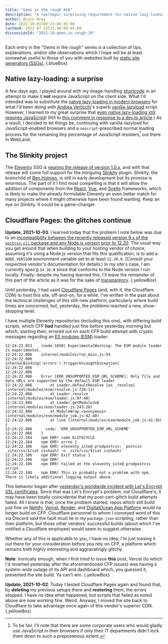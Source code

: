 ```yaml
---
title: "Gems in the rough #10"
description: "A (perhaps) surprising requirement for native lazy-loading, the Slinkity project, problems with Cloudflare Pages."
author: Bryce Wray
date: 2021-10-01T09:23:00-05:00
lastmod: 2022-07-22T21:46:00-05:00
discussionId: "2021-10-gems-in-rough-10"
---
```


Each entry in the "Gems in the rough" series is a collection of tips, explanations, and/or idle observations which I hope will be at least somewhat useful to those of you with websites built by [static site generators (SSGs)](https://jamstack.org/generators).
{.blueBox}

## Native lazy-loading: a surprise

A few days ago, I played around with my image-handling [shortcode](https://11ty.dev/docs/shortcodes) in an attempt to make it **not** require JavaScript on the client side. What I'd intended was to substitute the [native lazy-loading in modern browsers](https://web.dev/browser-level-image-lazy-loading/) for what I'd been doing with [Andrea Verlicchi](https://www.andreaverlicchi.eu/)'s superb [vanilla-lazyload](https://github.com/verlok/vanilla-lazyload) script. However, I learned to my great surprise that [even native lazy-loading still requires JavaScript](https://developer.mozilla.org/en-US/docs/Web/HTML/Element/img#attr-loading)! (H/t to [this comment in response to a dev.to article](https://dev.to/madsstoumann/comment/1b9ma).) As a result, I decided to let things be, continuing with vanilla-lazyload for JavaScript-enabled browsers and a `noscript`-prescribed normal loading process for the remaining tiny percentage of JavaScript resisters[^corpNoJS] out there in WebLand.

[^corpNoJS]: To be fair, I'll note that there are some corporate users who would gladly use JavaScript in their browsers if only their IT departments didn't lock them down to such a preposterous extent.

## The Slinkity project

The [Eleventy](https://11ty.dev) SSG is [nearing the release of version 1.0.x](https://github.com/11ty/eleventy/milestone/32), and with that release will come full support for the intriguing [Slinkity](https://slinkity.dev) plugin. Slinkity, the brainchild of [Ben Holmes](https://bholmes.dev/), is still in early development but its promise is enormous. The part of it I find most compelling is that it will allow the addition of components from the [React](https://reactjs.org), [Vue](https://vuejs.org), and [Svelte](https://svelte.dev) frameworks, which is likely to make the already formidable Eleventy an even better match for many projects where it might otherwise have been found wanting. Keep an eye on Slinkity. It could be a game-changer.

## Cloudflare Pages: the glitches continue

**Update, 2021-10-03**: I learned today that the problem I note below was due to an [incompatibility between the recently released version 9.x of the `postcss-cli` package and any Node.js version prior to 12.20](https://github.com/postcss/postcss-cli/issues/404). The usual way you get around that when building to your hosting vendor of choice, assuming it's using a Node.js version that fits this qualification, is to add a `NODE_VERSION` environment variable set to at least `12.20.0`. (Consult your respective vendor's documentation for details.)  In my site's case, I am currently spec’g `14.16.0` since that conforms to the Node version I run locally. Finally: despite my having learned this, I'll leave the remainder of this part of the article as it was for the sake of [transparency](/posts/2019/10/otoh/).
{.yellowBox}

Until yesterday, I had used [Cloudflare Pages](https://pages.cloudflare.com) (and, with it, the Cloudflare CDN) to host this site, off-and-on, for a while. I've written in the past about the technical challenges of this still-new platform, particularly where build times are concerned; but, yesterday, the problems reached a new, show-stopping level.

I have multiple Eleventy repositories (including this one), with differing build scripts, which CFP **had** handled just fine before yesterday morning but which, starting then, errored out on each CFP build attempt with cryptic messages regarding an [ES modules (ESM)](https://hacks.mozilla.org/2018/03/es-modules-a-cartoon-deep-dive/) loader:

```batch
12:24:22.053    (node:1650) ExperimentalWarning: The ESM module loader is experimental.
12:24:22.086    internal/modules/run_main.js:54
12:24:22.086        internalBinding('errors').triggerUncaughtException(
12:24:22.086                                  ^
12:24:22.086
12:24:22.086    Error [ERR_UNSUPPORTED_ESM_URL_SCHEME]: Only file and data URLs are supported by the default ESM loader
12:24:22.086        at Loader.defaultResolve [as _resolve] (internal/modules/esm/resolve.js:720:11)
12:24:22.086        at Loader.resolve (internal/modules/esm/loader.js:97:40)
12:24:22.086        at Loader.getModuleJob (internal/modules/esm/loader.js:243:28)
12:24:22.086        at ModuleWrap.<anonymous> (internal/modules/esm/module_job.js:42:40)
12:24:22.086        at link (internal/modules/esm/module_job.js:41:36) {
12:24:22.086      code: 'ERR_UNSUPPORTED_ESM_URL_SCHEME'
12:24:22.086    }
12:24:22.104    npm ERR! code ELIFECYCLE
12:24:22.104    npm ERR! errno 1
12:24:22.106    npm ERR! eleventy_site@ prodpostcss: `postcss _site/css/$(cat csshash) -o _site/css/$(cat csshash)`
12:24:22.106    npm ERR! Exit status 1
12:24:22.106    npm ERR!
12:24:22.106    npm ERR! Failed at the eleventy_site@ prodpostcss script.
12:24:22.106    npm ERR! This is probably not a problem with npm. There is likely additional logging output above.
```

This behavior began after [yesterday's worldwide incident with Let's Encrypt SSL certificates](https://www.theregister.com/2021/09/30/lets_encrypt_xero_slack_outages/). Since that was Let's Encrypt's problem, not Cloudflare's, it may have been totally coincidental that my post-cert-glitch build attempts failed. All I know is that, once the problem started, repos which still build just fine on [Netlify](https://netlify.com), [Vercel](https://vercel.com), [Render](https://render.com), and [DigitalOcean App Platform](https://www.digitalocean.com/products/app-platform/) would no longer build on CFP. Cloudflare personnel to whom I conveyed word of this via Discord said the fault must lie in my `package.json` scripting, rather than their platform, but those other vendors’ successful builds (about which I've notified a Cloudflare employee) would seem to suggest otherwise.

Whether any of this is applicable to you, I have no idea; I'm just tossing it out there for your consideration before you rely on CFP, a platform which remains both highly interesting and aggravatingly glitchy.

**Note**: Ironically enough, when I first tried to issue **this** post, Vercel (to which I'd reverted yesterday after the aforementioned CFP issues) was having a system-wide outage of its API and dashboard which, you guessed it, prevented the site build. Ya can't win.
{.yellowBox}

**Update, 2021-10-02**: Today I tested Cloudflare Pages again and found that, by **deleting** my previous setups there and **restoring** them, the errors stopped. I have no idea what happened, but scripts that failed as noted above are now working fine. Weird. Anyway, I moved the site back to Cloudflare to take advantage once again of this vendor's superior CDN.
{.yellowBox}
